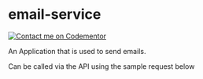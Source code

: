 # email-service

[![Contact me on Codementor](https://www.codementor.io/m-badges/folzieds/contact-me.svg)](https://www.codementor.io/@folzieds?refer=badge)

An Application that is used to send emails.   

Can be called via the API using the sample request below

